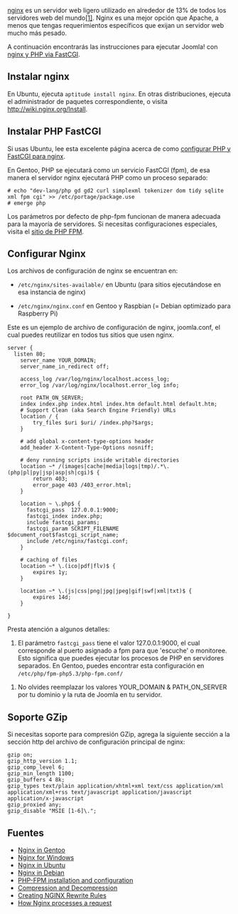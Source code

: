 <!-- Filename: Nginx / Display title: Nginx -->

<a href="http://nginx.net/" class="external text" target="_blank"
rel="nofollow noreferrer noopener">nginx</a> es un servidor web ligero
utilizado en alrededor de 13% de todos los servidores web del
mundo<a href="http://en.wikipedia.org/wiki/Nginx#Description"
class="external autonumber" target="_blank"
rel="nofollow noreferrer noopener">[1]</a>. Nginx es una mejor opción
que Apache, a menos que tengas requerimientos específicos que exijan un
servidor web mucho más pesado.

A continuación encontrarás las instrucciones para ejecutar Joomla! con
<a href="http://wiki.nginx.org/PHPFcgiExample" class="external text"
target="_blank" rel="nofollow noreferrer noopener">nginx y PHP via
FastCGI</a>.

## Instalar nginx

En Ubuntu, ejecuta `aptitude install nginx`. En otras distribuciones,
ejecuta el administrador de paquetes correspondiente, o visita
<a href="http://wiki.nginx.org/Install" class="external free"
target="_blank"
rel="nofollow noreferrer noopener">http://wiki.nginx.org/Install</a>.

## Instalar PHP FastCGI

Si usas Ubuntu, lee esta excelente página acerca de como
<a href="http://wiki.nginx.org/PHPFcgiExample" class="external text"
target="_blank" rel="nofollow noreferrer noopener">configurar PHP y
FastCGI para nginx</a>.

En Gentoo, PHP se ejecutará como un servicio FastCGI (fpm), de esa
manera el servidor nginx ejecutará PHP como un proceso separado:

    # echo "dev-lang/php gd gd2 curl simplexml tokenizer dom tidy sqlite xml fpm cgi" >> /etc/portage/package.use
    # emerge php

Los parámetros por defecto de php-fpm funcionan de manera adecuada para
la mayoría de servidores. Si necesitas configuraciones especiales,
visita el
<a href="http://php.net/manual/en/install.fpm.php" class="external text"
target="_blank" rel="nofollow noreferrer noopener">sitio de PHP FPM</a>.

## Configurar Nginx

Los archivos de configuración de nginx se encuentran en:

- `/etc/nginx/sites-available/` en Ubuntu (para sitios ejecutándose en
  esa instancia de nginx)

<!-- -->

- `/etc/nginx/nginx.conf` en Gentoo y Raspbian (= Debian optimizado para
  Raspberry Pi)

Este es un ejemplo de archivo de configuración de nginx, joomla.conf, el
cual puedes reutilizar en todos tus sitios que usen nginx.

    server {
      listen 80;
        server_name YOUR_DOMAIN;
        server_name_in_redirect off;

        access_log /var/log/nginx/localhost.access_log;
        error_log /var/log/nginx/localhost.error_log info;

        root PATH_ON_SERVER;
        index index.php index.html index.htm default.html default.htm;
        # Support Clean (aka Search Engine Friendly) URLs
        location / {
            try_files $uri $uri/ /index.php?$args;
        }

        # add global x-content-type-options header
        add_header X-Content-Type-Options nosniff;

        # deny running scripts inside writable directories
        location ~* /(images|cache|media|logs|tmp)/.*\.(php|pl|py|jsp|asp|sh|cgi)$ {
            return 403;
            error_page 403 /403_error.html;
        }

        location ~ \.php$ {
          fastcgi_pass  127.0.0.1:9000;
          fastcgi_index index.php;
          include fastcgi_params;
          fastcgi_param SCRIPT_FILENAME $document_root$fastcgi_script_name;
          include /etc/nginx/fastcgi.conf;
        }

        # caching of files 
        location ~* \.(ico|pdf|flv)$ {
            expires 1y;
        }

        location ~* \.(js|css|png|jpg|jpeg|gif|swf|xml|txt)$ {
            expires 14d;
        }

    }

Presta atención a algunos detalles:

1.  El parámetro `fastcgi_pass` tiene el valor 127.0.0.1:9000, el cual
    corresponde al puerto asignado a fpm para que 'escuche' o monitoree.
    Esto significa que puedes ejecutar los procesos de PHP en servidores
    separados. En Gentoo, puedes encontrar esta configuración en
    `/etc/php/fpm-php5.3/php-fpm.conf/`

<!-- -->

1.  No olvides reemplazar los valores YOUR_DOMAIN & PATH_ON_SERVER por
    tu dominio y la ruta de Joomla en tu servidor.

## Soporte GZip

Si necesitas soporte para compresión GZip, agrega la siguiente sección a
la sección http del archivo de configuración principal de nginx:

    gzip on;
    gzip_http_version 1.1;
    gzip_comp_level 6;
    gzip_min_length 1100;
    gzip_buffers 4 8k;
    gzip_types text/plain application/xhtml+xml text/css application/xml application/xml+rss text/javascript application/javascript application/x-javascript
    gzip_proxied any;
    gzip_disable "MSIE [1-6]\.";

## Fuentes

- <a href="https://wiki.gentoo.org/wiki/Nginx" class="external text"
  target="_blank" rel="nofollow noreferrer noopener">Nginx in Gentoo</a>
- <a href="https://kevinworthington.com/nginx-for-windows/"
  class="external text" target="_blank"
  rel="nofollow noreferrer noopener">Nginx for Windows</a>
- <a
  href="https://ubuntu.com/tutorials/install-and-configure-nginx#1-overview"
  class="external text" target="_blank"
  rel="nofollow noreferrer noopener">Nginx in Ubuntu</a>
- <a
  href="https://www.debianadmin.com/howto-install-nginx-webserver-in-debian.html"
  class="external text" target="_blank"
  rel="nofollow noreferrer noopener">Nginx in Debian</a>
- <a href="https://www.php.net/manual/en/install.fpm.php"
  class="external text" target="_blank"
  rel="nofollow noreferrer noopener">PHP-FPM installation and
  configuration</a>
- <a
  href="https://docs.nginx.com/nginx/admin-guide/web-server/compression/"
  class="external text" target="_blank"
  rel="nofollow noreferrer noopener">Compression and Decompression</a>
- <a href="https://www.nginx.com/blog/creating-nginx-rewrite-rules/"
  class="external text" target="_blank"
  rel="nofollow noreferrer noopener">Creating NGINX Rewrite Rules</a>
- <a href="http://nginx.org/en/docs/http/request_processing.html"
  class="external text" target="_blank"
  rel="nofollow noreferrer noopener">How Nginx processes a request</a>
